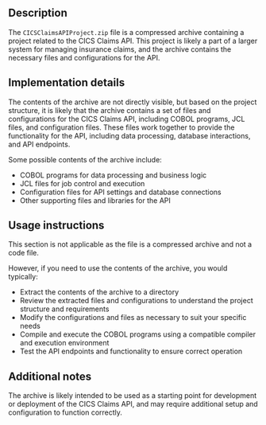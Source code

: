 ## Description

The `CICSClaimsAPIProject.zip` file is a compressed archive containing a project related to the CICS Claims API. This project is likely a part of a larger system for managing insurance claims, and the archive contains the necessary files and configurations for the API.


## Implementation details

The contents of the archive are not directly visible, but based on the project structure, it is likely that the archive contains a set of files and configurations for the CICS Claims API, including COBOL programs, JCL files, and configuration files. These files work together to provide the functionality for the API, including data processing, database interactions, and API endpoints.

Some possible contents of the archive include:

* COBOL programs for data processing and business logic
* JCL files for job control and execution
* Configuration files for API settings and database connections
* Other supporting files and libraries for the API


## Usage instructions

This section is not applicable as the file is a compressed archive and not a code file.

However, if you need to use the contents of the archive, you would typically:

* Extract the contents of the archive to a directory
* Review the extracted files and configurations to understand the project structure and requirements
* Modify the configurations and files as necessary to suit your specific needs
* Compile and execute the COBOL programs using a compatible compiler and execution environment
* Test the API endpoints and functionality to ensure correct operation


## Additional notes

The archive is likely intended to be used as a starting point for development or deployment of the CICS Claims API, and may require additional setup and configuration to function correctly.



